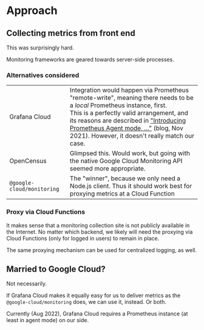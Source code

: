 # Approach

## Collecting metrics from front end

This was surprisingly hard.

Monitoring frameworks are geared towards server-side processes.

### Alternatives considered

|||
|---|---|
|Grafana Cloud|Integration would happen via Prometheus "remote-write", meaning there needs to be a *local* Prometheus instance, first.<br />This is a perfectly valid arrangement, and its reasons are described in ["Introducing Prometheus Agent mode, ..."](https://prometheus.io/blog/2021/11/16/agent/) (blog, Nov 2021). However, it doesn't really match our case.|
|OpenCensus|Glimpsed this. Would work, but going with the native Google Cloud Monitoring API seemed more appropriate.|
|`@google-cloud/monitoring`|The "winner", because we only need a Node.js client. Thus it should work best for proxying metrics at a Cloud Function|

### Proxy via Cloud Functions

It makes sense that a monitoring collection site is not publicly available in the Internet. No matter which backend, we likely will need the proxying via Cloud Functions (only for logged in users) to remain in place.

The same proxying mechanism can be used for centralized logging, as well.

## Married to Google Cloud?

Not necessarily.

If Grafana Cloud makes it equally easy for us to deliver metrics as the `@google-cloud/monitoring` does, we can use it, instead. Or both.

Currently (Aug 2022), Grafana Cloud requires a Prometheus instance (at least in agent mode) on our side.

